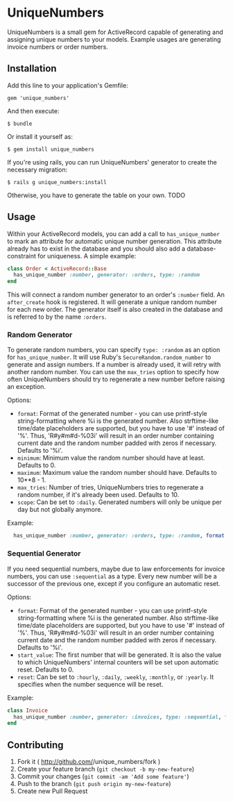 # UniqueNumbers

UniqueNumbers is a small gem for ActiveRecord capable of generating and assigning unique
numbers to your models. Example usages are generating invoice numbers or order numbers.

## Installation

Add this line to your application's Gemfile:

    gem 'unique_numbers'

And then execute:

    $ bundle

Or install it yourself as:

    $ gem install unique_numbers
    
If you're using rails, you can run UniqueNumbers' generator to create the necessary migration:

    $ rails g unique_numbers:install
    
Otherwise, you have to generate the table on your own. TODO

## Usage

Within your ActiveRecord models, you can add a call to `has_unique_number` to mark an
attribute for automatic unique number generation. This attribute already has to exist in the
database and you should also add a database-constraint for uniqueness. A simple example:

```ruby
class Order < ActiveRecord::Base
  has_unique_number :number, generator: :orders, type: :random
end
```

This will connect a random number generator to an order's `:number` field. An `after_create`
hook is registered. It will generate a unique random number for each new order. The generator
itself is also created in the database and is referred to by the name `:orders`.

### Random Generator

To generate random numbers, you can specify `type: :random` as an option for `has_unique_number`.
It will use Ruby's `SecureRandom.random_number` to generate and assign numbers. If a number is 
already used, it will retry with another random number. You can use the `max_tries` option to
specify how often UniqueNumbers should try to regenerate a new number before raising an
exception.

Options:

* `format`: Format of the generated number - you can use printf-style string-formatting where %i
    is the generated number. Also strftime-like time/date placeholders are supported, but you have
    to use '#' instead of '%'. Thus, 'R#y#m#d-%03i' will result in an order number containing
    current date and the random number padded with zeros if necessary. Defaults to '%i'.
* `minimum`: Minimum value the random number should have at least. Defaults to 0.
* `maximum`: Maximum value the random number should have. Defaults to 10**8 - 1.
* `max_tries`: Number of tries, UniqueNumbers tries to regenerate a random number, if it's already
    been used. Defaults to 10.
* `scope`: Can be set to `:daily`. Generated numbers will only be unique per day but not globally
    anymore.
    
Example:

```ruby
  has_unique_number :number, generator: :orders, type: :random, format: "%04i", maximum: 9999, scope: :daily
```

### Sequential Generator

If you need sequential numbers, maybe due to law enforcements for invoice numbers, you can use
`:sequential` as a type. Every new number will be a successor of the previous one, except if
you configure an automatic reset.

Options:

* `format`: Format of the generated number - you can use printf-style string-formatting where %i
    is the generated number. Also strftime-like time/date placeholders are supported, but you have
    to use '#' instead of '%'. Thus, 'R#y#m#d-%03i' will result in an order number containing
    current date and the random number padded with zeros if necessary. Defaults to '%i'.
* `start_value`: The first number that will be generated. It is also the value to which
    UniqueNumbers' internal counters will be set upon automatic reset. Defaults to 0.
* `reset`: Can be set to `:hourly`, `:daily`, `:weekly`, `:monthly`, or `:yearly`. It specifies
    when the number sequence will be reset.
    
Example:

```ruby
class Invoice
  has_unique_number :number, generator: :invoices, type: :sequential, format: 'R#y#m#d-%i', start_value: 42, reset: :daily
end
```

## Contributing

1. Fork it ( http://github.com/<my-github-username>/unique_numbers/fork )
2. Create your feature branch (`git checkout -b my-new-feature`)
3. Commit your changes (`git commit -am 'Add some feature'`)
4. Push to the branch (`git push origin my-new-feature`)
5. Create new Pull Request
